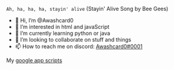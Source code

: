 `Ah, ha, ha, ha, stayin' alive` (Stayin' Alive Song by Bee Gees)

- 👋 Hi, I’m @Awashcard0
- 👀 I’m interested in html and javaScript
- 🌱 I’m currently learning python or java
- 💞️ I’m looking to collaborate on stuff and things
- 📫 How to reach me on discord: [Awashcard0#0001](https://discord.com/users/598999688103985223)

My [google app scripts](https://gist.github.com/Awashcard0)

<!---
Awashcard0/Awashcard0 is a ✨ special ✨ repository because its `README.md` (this file) appears on your GitHub profile.
You can click the Preview link to take a look at your changes.
--->
